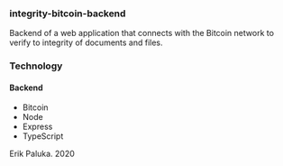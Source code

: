### integrity-bitcoin-backend

Backend of a web application that connects with the Bitcoin network to verify to integrity of documents and files.

### Technology

#### Backend

- Bitcoin
- Node
- Express
- TypeScript

Erik Paluka. 2020
